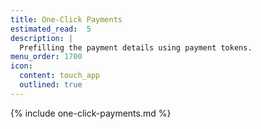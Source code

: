 ```yaml
---
title: One-Click Payments
estimated_read:  5
description: |
  Prefilling the payment details using payment tokens.
menu_order: 1700
icon:
  content: touch_app
  outlined: true
---
```


{% include one-click-payments.md %}
